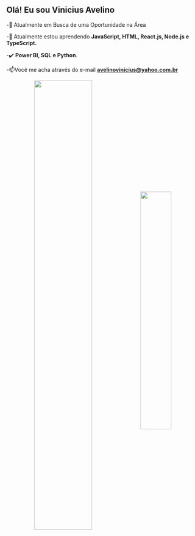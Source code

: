 ## Olá! Eu sou Vinicius Avelino

-🔭 Atualmente em Busca de uma Oportunidade na Área

-📝 Atualmente estou aprendendo **JavaScript, HTML, React.js, Node.js e TypeScript.**

-✔️ **Power BI, SQL e Python**.

-📫Você me acha através do e-mail **avelinovinicius@yahoo.com.br**

<div  align="center" style="margin-bottom:100px">
<img width=55% align="center"  src="https://github-readme-streak-stats.herokuapp.com?user=viniciusavelinosantos&theme=radical&mode=weekly" />
<img width=40% align="center" src="https://github-readme-stats-git-main-viniciusavelinosantos.vercel.app/api/top-langs/?username=viniciusavelinosantos&show_icons=true&theme=radical&layout=compact" />
 </div>
 

 
